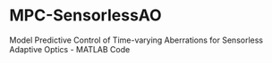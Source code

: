 # MPC-SensorlessAO
Model Predictive Control of Time-varying Aberrations for Sensorless Adaptive Optics - MATLAB Code
